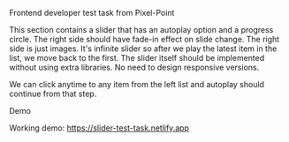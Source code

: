 Frontend developer test task from Pixel-Point 

This section contains a slider that has an autoplay option and a progress circle. The right side should have fade-in effect on slide change. The right side is just images. It's infinite slider so after we play the latest item in the list, we move back to the first. The slider itself should be implemented without using extra libraries. No need to design responsive versions. 

We can click anytime to any item from the left list and autoplay should continue from that step.

Demo

Working demo: https://slider-test-task.netlify.app
